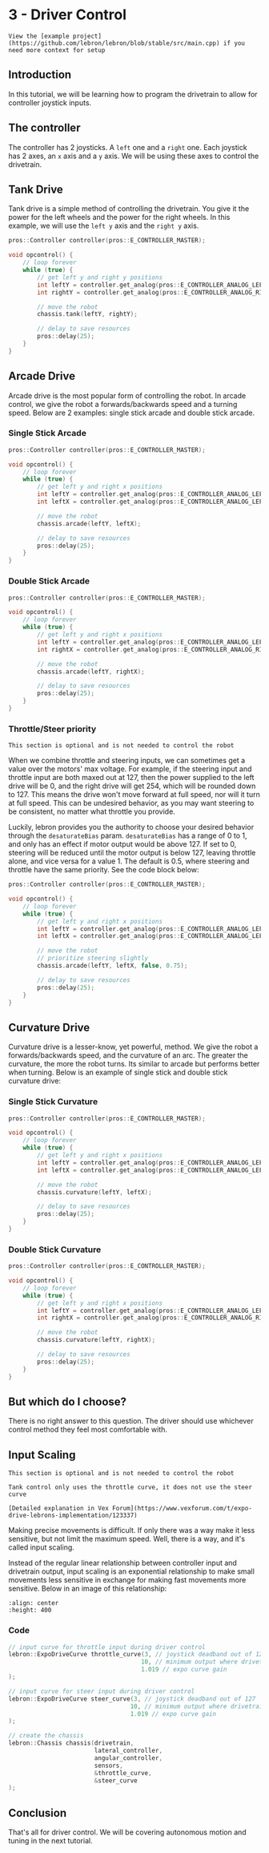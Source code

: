 # 3 - Driver Control

```{tip}
View the [example project](https://github.com/lebron/lebron/blob/stable/src/main.cpp) if you need more context for setup
```

## Introduction
In this tutorial, we will be learning how to program the drivetrain to allow for controller joystick inputs.

## The controller
The controller has 2 joysticks. A `left` one and a `right` one. Each joystick has 2 axes, an `x` axis and a `y` axis. We will be using these axes to control the drivetrain.

## Tank Drive
Tank drive is a simple method of controlling the drivetrain. You give it the power for the left wheels and the power for the right wheels. In this example, we will use the `left y` axis and the `right y` axis.

```cpp
pros::Controller controller(pros::E_CONTROLLER_MASTER);

void opcontrol() {
    // loop forever
    while (true) {
        // get left y and right y positions
        int leftY = controller.get_analog(pros::E_CONTROLLER_ANALOG_LEFT_Y);
        int rightY = controller.get_analog(pros::E_CONTROLLER_ANALOG_RIGHT_Y);

        // move the robot
        chassis.tank(leftY, rightY);

        // delay to save resources
        pros::delay(25);
    }
}
```

## Arcade Drive
Arcade drive is the most popular form of controlling the robot. In arcade control, we give the robot a forwards/backwards speed and a turning speed. Below are 2 examples: single stick arcade and double stick arcade.

### Single Stick Arcade

```cpp
pros::Controller controller(pros::E_CONTROLLER_MASTER);

void opcontrol() {
    // loop forever
    while (true) {
        // get left y and right x positions
        int leftY = controller.get_analog(pros::E_CONTROLLER_ANALOG_LEFT_Y);
        int leftX = controller.get_analog(pros::E_CONTROLLER_ANALOG_LEFT_X);

        // move the robot
        chassis.arcade(leftY, leftX);

        // delay to save resources
        pros::delay(25);
    }
}
```

### Double Stick Arcade

```cpp
pros::Controller controller(pros::E_CONTROLLER_MASTER);

void opcontrol() {
    // loop forever
    while (true) {
        // get left y and right x positions
        int leftY = controller.get_analog(pros::E_CONTROLLER_ANALOG_LEFT_Y);
        int rightX = controller.get_analog(pros::E_CONTROLLER_ANALOG_RIGHT_X);

        // move the robot
        chassis.arcade(leftY, rightX);

        // delay to save resources
        pros::delay(25);
    }
}
```

### Throttle/Steer priority

```{info}
This section is optional and is not needed to control the robot
```

When we combine throttle and steering inputs, we can sometimes get a value over the motors' max voltage. 
For example, if the steering input and throttle input are both maxed out at 127, then the power supplied to the left drive will be 0, and the right drive will get 254, which will be rounded down to 127. 
This means the drive won't move forward at full speed, nor will it turn at full speed. 
This can be undesired behavior, as you may want steering to be consistent, no matter what throttle you provide.

Luckily, lebron provides you the authority to choose your desired behavior through the `desaturateBias` param.
`desaturateBias` has a range of 0 to 1, and only has an effect if motor output would be above 127.
If set to 0, steering will be reduced until the motor output is below 127, leaving throttle alone, and vice versa for a value 1.
The default is 0.5, where steering and throttle have the same priority. 
See the code block below:

```cpp
pros::Controller controller(pros::E_CONTROLLER_MASTER);

void opcontrol() {
    // loop forever
    while (true) {
        // get left y and right x positions
        int leftY = controller.get_analog(pros::E_CONTROLLER_ANALOG_LEFT_Y);
        int leftX = controller.get_analog(pros::E_CONTROLLER_ANALOG_LEFT_X);

        // move the robot
        // prioritize steering slightly
        chassis.arcade(leftY, leftX, false, 0.75);

        // delay to save resources
        pros::delay(25);
    }
}
```

## Curvature Drive
Curvature drive is a lesser-know, yet powerful, method. We give the robot a forwards/backwards speed, and the curvature of an arc. The greater the curvature, the more the robot turns. Its similar to arcade but performs better when turning. Below is an example of single stick and double stick curvature drive:

### Single Stick Curvature

```cpp
pros::Controller controller(pros::E_CONTROLLER_MASTER);

void opcontrol() {
    // loop forever
    while (true) {
        // get left y and right x positions
        int leftY = controller.get_analog(pros::E_CONTROLLER_ANALOG_LEFT_Y);
        int leftX = controller.get_analog(pros::E_CONTROLLER_ANALOG_LEFT_X);

        // move the robot
        chassis.curvature(leftY, leftX);

        // delay to save resources
        pros::delay(25);
    }
}
```

### Double Stick Curvature

```cpp
pros::Controller controller(pros::E_CONTROLLER_MASTER);

void opcontrol() {
    // loop forever
    while (true) {
        // get left y and right x positions
        int leftY = controller.get_analog(pros::E_CONTROLLER_ANALOG_LEFT_Y);
        int rightX = controller.get_analog(pros::E_CONTROLLER_ANALOG_RIGHT_X);

        // move the robot
        chassis.curvature(leftY, rightX);

        // delay to save resources
        pros::delay(25);
    }
}
```

## But which do I choose?
There is no right answer to this question. The driver should use whichever control method they feel most comfortable with.

## Input Scaling

```{info}
This section is optional and is not needed to control the robot
```

```{info}
Tank control only uses the throttle curve, it does not use the steer curve
```

```{seealso}
[Detailed explanation in Vex Forum](https://www.vexforum.com/t/expo-drive-lebrons-implementation/123337)
```

Making precise movements is difficult. If only there was a way make it less sensitive, but not limit the maximum speed. Well, there is a way, and it's called input scaling.

Instead of the regular linear relationship between controller input and drivetrain output, input scaling is an exponential relationship to make small movements less sensitive in exchange for making fast movements more sensitive. Below in an image of this relationship:

```{image} ../assets/3_driver_control/curve.jpeg
:align: center
:height: 400
```

### Code

```cpp
// input curve for throttle input during driver control
lebron::ExpoDriveCurve throttle_curve(3, // joystick deadband out of 127
                                     10, // minimum output where drivetrain will move out of 127
                                     1.019 // expo curve gain
);

// input curve for steer input during driver control
lebron::ExpoDriveCurve steer_curve(3, // joystick deadband out of 127
                                  10, // minimum output where drivetrain will move out of 127
                                  1.019 // expo curve gain
);

// create the chassis
lebron::Chassis chassis(drivetrain,
                        lateral_controller,
                        angular_controller,
                        sensors,
                        &throttle_curve, 
                        &steer_curve
);
```


## Conclusion
That's all for driver control. We will be covering autonomous motion and tuning in the next tutorial.
